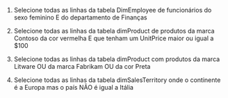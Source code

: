 1. Selecione todas as linhas da tabela DimEmployee de funcionários do sexo feminino E do departamento de Finanças

2. Selecione todas as linhas da tabela dimProduct de produtos da marca Contoso da cor vermelha E que tenham um UnitPrice maior ou igual a $100

3. Selecione todas as linhas da tabela dimProduct com produtos da marca Litware OU da marca Fabrikam OU da cor Preta

4. Selecione todas as linhas da tabela dimSalesTerritory onde o continente é a Europa mas o país NÃO é igual a Itália

